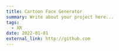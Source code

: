 ```yaml
---
title: Cartoon Face Generator
summary: Write about your project here...
tags:
  - XR
date: 2022-01-01
external_link: http://github.com
---
```


